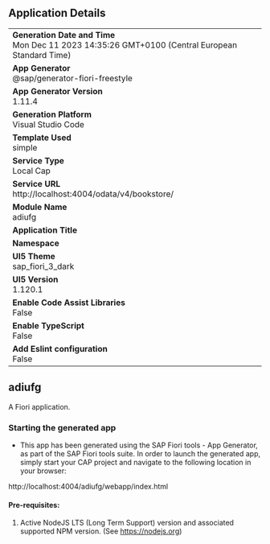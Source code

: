 ## Application Details
|               |
| ------------- |
|**Generation Date and Time**<br>Mon Dec 11 2023 14:35:26 GMT+0100 (Central European Standard Time)|
|**App Generator**<br>@sap/generator-fiori-freestyle|
|**App Generator Version**<br>1.11.4|
|**Generation Platform**<br>Visual Studio Code|
|**Template Used**<br>simple|
|**Service Type**<br>Local Cap|
|**Service URL**<br>http://localhost:4004/odata/v4/bookstore/
|**Module Name**<br>adiufg|
|**Application Title**<br>|
|**Namespace**<br>|
|**UI5 Theme**<br>sap_fiori_3_dark|
|**UI5 Version**<br>1.120.1|
|**Enable Code Assist Libraries**<br>False|
|**Enable TypeScript**<br>False|
|**Add Eslint configuration**<br>False|

## adiufg

A Fiori application.

### Starting the generated app

-   This app has been generated using the SAP Fiori tools - App Generator, as part of the SAP Fiori tools suite.  In order to launch the generated app, simply start your CAP project and navigate to the following location in your browser:

http://localhost:4004/adiufg/webapp/index.html

#### Pre-requisites:

1. Active NodeJS LTS (Long Term Support) version and associated supported NPM version.  (See https://nodejs.org)


